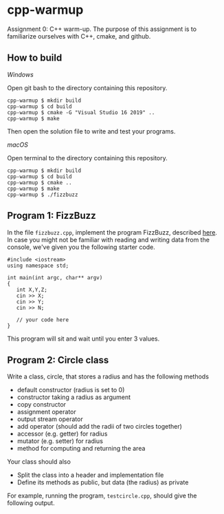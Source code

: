 # cpp-warmup

Assignment 0: C++ warm-up. The purpose of this assignment is to familiarize ourselves with C++, cmake, and github.

## How to build

*Windows*

Open git bash to the directory containing this repository.

```
cpp-warmup $ mkdir build
cpp-warmup $ cd build
cpp-warmup $ cmake -G "Visual Studio 16 2019" ..
cpp-warmup $ make
```

Then open the solution file to write and test your programs.

*macOS*

Open terminal to the directory containing this repository.

```
cpp-warmup $ mkdir build
cpp-warmup $ cd build
cpp-warmup $ cmake ..
cpp-warmup $ make
cpp-warmup $ ./fizzbuzz
```

## Program 1: FizzBuzz

In the file `fizzbuzz.cpp`, implement the program FizzBuzz, described [here](https://open.kattis.com/problems/fizzbuzz). 
In case you might not be familiar with reading and writing data from the console, we've given you the following starter code.

```
#include <iostream>
using namespace std;

int main(int argc, char** argv)
{
   int X,Y,Z;
   cin >> X;
   cin >> Y;
   cin >> N;
   
   // your code here
}
```

This program will sit and wait until you enter 3 values.

## Program 2: Circle class

Write a class, circle, that stores a radius and has the following methods

* default constructor (radius is set to 0)
* constructor taking a radius as argument
* copy constructor
* assignment operator
* output stream operator
* add operator (should add the radii of two circles together)
* accessor (e.g. getter) for radius
* mutator (e.g. setter) for radius
* method for computing and returning the area

Your class should also

* Split the class into a header and implementation file
* Define its methods as public, but data (the radius) as private

For example, running the program, `testcircle.cpp`, should give the following output.

```

```
